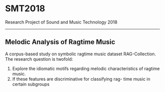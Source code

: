 # SMT2018
Research Project of Sound and Music Technology 2018

-----------

## Melodic Analysis of Ragtime Music

A corpus-based study on symbolic ragtime music dataset RAG-Collection. The research question is twofold:

1. Explore the idiomatic motifs regarding melodic characteristics of ragtime music.
2. If these features are discriminative for classifying rag- time music in certain subgroups
